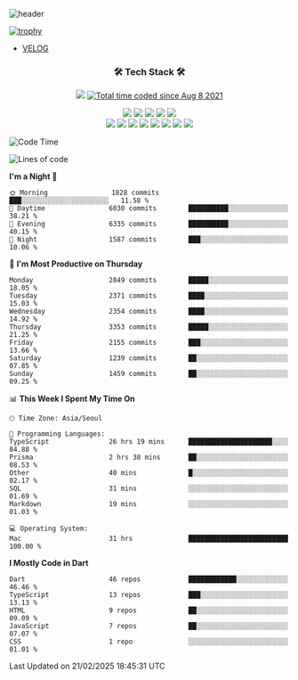 <!--
**Ohgyuchan/Ohgyuchan** is a ✨ _special_ ✨ repository because its `README.md` (this file) appears on your GitHub profile.

Here are some ideas to get you started:

- 🔭 I’m currently working on ...
- 🌱 I’m currently learning ...
- 👯 I’m looking to collaborate on ...
- 🤔 I’m looking for help with ...
- 💬 Ask me about ...
- 📫 How to reach me: ...
- 😄 Pronouns: ...
- ⚡ Fun fact: ...
-->
![header](https://capsule-render.vercel.app/api?type=soft&color=auto&height=150&section=header&text=Ohgyuchan&fontSize=80&animation=twinkling)

[![trophy](https://github-profile-trophy.vercel.app/?username=Ohgyuchan&column=-1)](https://github.com/ryo-ma/github-profile-trophy)

<!-- ### Hi there 👋 -->
  * [VELOG](https://velog.io/@terman)



<h3 align="center"><b>🛠 Tech Stack 🛠</b></h3>

<p align="center">
<a href="https://hits.seeyoufarm.com"><img src="https://hits.seeyoufarm.com/api/count/incr/badge.svg?url=https%3A%2F%2Fgithub.com%2FOhgyuchan&count_bg=%2379C83D&title_bg=%23555555&icon=&icon_color=%23E7E7E7&title=visitors+%F0%9F%99%8C&edge_flat=false"/></a> <a href="https://wakatime.com/@9d35e6a9-2400-4e9b-b741-9597e6de1373"><img src="https://wakatime.com/badge/user/9d35e6a9-2400-4e9b-b741-9597e6de1373.svg" alt="Total time coded since Aug 8 2021" /></a></p>


<p align="center">
<img src="https://img.shields.io/badge/HTML5-E34F26?style=flat-square&logo=HTML5&logoColor=white"/></a>
<img src="https://img.shields.io/badge/CSS3-1572B6?style=flat-square&logo=CSS3&logoColor=white"/></a>
<img src="https://img.shields.io/badge/JavaScript-F7DF1E?style=flat-square&logo=JavaScript&logoColor=white"/></a>
<img src="https://img.shields.io/badge/Flutter-02569B?style=flat-square&logo=Flutter&logoColor=white"></a> 
<img src="https://img.shields.io/badge/Dart-0175C2?style=flat-square&logo=Dart&logoColor=white"></a><br>
<img src="https://img.shields.io/badge/TypeScript-0175C2?style=flat-square&logo=TypeScript&logoColor=white"></a>
<img src="https://img.shields.io/badge/MongoDB-47A248?style=flat-square&logo=MongoDB&logoColor=white"/></a>
<img src="https://img.shields.io/badge/MySQL-4479A1?style=flat-square&logo=MySQL&logoColor=white"/></a> 
<img src="https://img.shields.io/badge/python-0175C2?style=flat-square&logo=python&logoColor=white"></a> 
<img src="https://img.shields.io/badge/Supabase-000000?style=flat-square&logo=Supabase&logoColor=green"></a>
<img src="https://img.shields.io/badge/Next.js-000000?style=flat-square&logo=Next.js&logoColor=white"></a>
<img src="https://img.shields.io/badge/React-61DAFB?style=flat-square&logo=React&logoColor=black"></a>
<img src="https://img.shields.io/badge/Postgresql-0175C2?style=flat-square&logo=Postgresql&logoColor=white"></a> 
</p></b>

<!-- <h3 align="center"><b>⚡️ Stats ⚡️</b></h3> -->

<!-- ![Terman's GitHub stats](https://github-readme-stats.vercel.app/api?username=Ohgyuchan&count_private=true&show_icons=true&theme=buefy) -->
  
<!--START_SECTION:waka-->
![Code Time](http://img.shields.io/badge/Code%20Time-2%2C748%20hrs%2019%20mins-blue)

![Lines of code](https://img.shields.io/badge/From%20Hello%20World%20I%27ve%20Written-38.5%20million%20lines%20of%20code-blue)

**I'm a Night 🦉** 

```text
🌞 Morning                1828 commits        ███░░░░░░░░░░░░░░░░░░░░░░   11.58 % 
🌆 Daytime                6030 commits        ██████████░░░░░░░░░░░░░░░   38.21 % 
🌃 Evening                6335 commits        ██████████░░░░░░░░░░░░░░░   40.15 % 
🌙 Night                  1587 commits        ███░░░░░░░░░░░░░░░░░░░░░░   10.06 % 
```
📅 **I'm Most Productive on Thursday** 

```text
Monday                   2849 commits        █████░░░░░░░░░░░░░░░░░░░░   18.05 % 
Tuesday                  2371 commits        ████░░░░░░░░░░░░░░░░░░░░░   15.03 % 
Wednesday                2354 commits        ████░░░░░░░░░░░░░░░░░░░░░   14.92 % 
Thursday                 3353 commits        █████░░░░░░░░░░░░░░░░░░░░   21.25 % 
Friday                   2155 commits        ███░░░░░░░░░░░░░░░░░░░░░░   13.66 % 
Saturday                 1239 commits        ██░░░░░░░░░░░░░░░░░░░░░░░   07.85 % 
Sunday                   1459 commits        ██░░░░░░░░░░░░░░░░░░░░░░░   09.25 % 
```


📊 **This Week I Spent My Time On** 

```text
🕑︎ Time Zone: Asia/Seoul

💬 Programming Languages: 
TypeScript               26 hrs 19 mins      █████████████████████░░░░   84.88 % 
Prisma                   2 hrs 38 mins       ██░░░░░░░░░░░░░░░░░░░░░░░   08.53 % 
Other                    40 mins             █░░░░░░░░░░░░░░░░░░░░░░░░   02.17 % 
SQL                      31 mins             ░░░░░░░░░░░░░░░░░░░░░░░░░   01.69 % 
Markdown                 19 mins             ░░░░░░░░░░░░░░░░░░░░░░░░░   01.03 % 

💻 Operating System: 
Mac                      31 hrs              █████████████████████████   100.00 % 
```

**I Mostly Code in Dart** 

```text
Dart                     46 repos            ████████████░░░░░░░░░░░░░   46.46 % 
TypeScript               13 repos            ███░░░░░░░░░░░░░░░░░░░░░░   13.13 % 
HTML                     9 repos             ██░░░░░░░░░░░░░░░░░░░░░░░   09.09 % 
JavaScript               7 repos             ██░░░░░░░░░░░░░░░░░░░░░░░   07.07 % 
CSS                      1 repo              ░░░░░░░░░░░░░░░░░░░░░░░░░   01.01 % 
```




 Last Updated on 21/02/2025 18:45:31 UTC
<!--END_SECTION:waka-->
